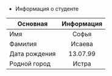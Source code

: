 * Информация о студенте 

Основная|Информация 
---|:---:
Имя|Софья
Фамилия|Исаева
Дата рождения|13.07.99 
Родной город|Истра 

